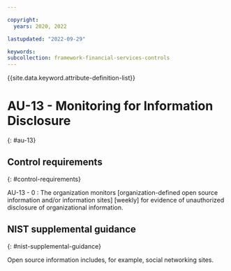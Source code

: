 ```yaml
---

copyright:
  years: 2020, 2022

lastupdated: "2022-09-29"

keywords: 
subcollection: framework-financial-services-controls
---
```


{{site.data.keyword.attribute-definition-list}}

               
# AU-13 - Monitoring for Information Disclosure
{: #au-13}

## Control requirements
{: #control-requirements}

AU-13 - 0
    : The organization monitors [organization-defined open source information and/or information sites] [weekly] for evidence of unauthorized disclosure of organizational information.

## NIST supplemental guidance
{: #nist-supplemental-guidance}

Open source information includes, for example, social networking sites.



